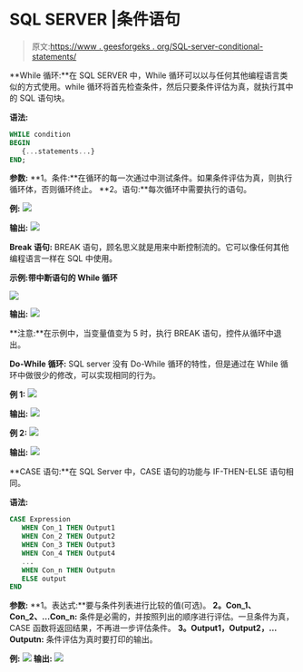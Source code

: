 # SQL SERVER |条件语句

> 原文:[https://www . geesforgeks . org/SQL-server-conditional-statements/](https://www.geeksforgeeks.org/sql-server-conditional-statements/)

**While 循环:**在 SQL SERVER 中，While 循环可以以与任何其他编程语言类似的方式使用。while 循环将首先检查条件，然后只要条件评估为真，就执行其中的 SQL 语句块。

**语法:**

```sql
WHILE condition
BEGIN
   {...statements...}
END;

```

**参数:**
**1。条件:**在循环的每一次通过中测试条件。如果条件评估为真，则执行循环体，否则循环终止。
**2。语句:**每次循环中需要执行的语句。

**例:**
![](img/e00220611627daeced1752d241432aad.png)

**输出:**
![](img/99615b16fb5b9f24a7738ccfd71a8f61.png)

**Break 语句:** BREAK 语句，顾名思义就是用来中断控制流的。它可以像任何其他编程语言一样在 SQL 中使用。

**示例:带中断语句的 While 循环**

![](img/47289465bfb47049c2ba930e7ced6467.png)

**输出:**
![](img/d2a142953d2c18c943a225aea0a0feed.png)

**注意:**在示例中，当变量值变为 5 时，执行 BREAK 语句，控件从循环中退出。

**Do-While 循环:** SQL server 没有 Do-While 循环的特性，但是通过在 While 循环中做很少的修改，可以实现相同的行为。

**例 1:**
![](img/8ca177b2479e7e3ceb84d7a5ccfeedd0.png)

**输出:**
![](img/f2071f8d2af489509275c1a4aa3a71d9.png)

**例 2:**
![](img/d504a7034a189ddf9503db1b34c623ab.png)

**输出:**
![](img/f8b383fc220cca2d6d51dc5b607b24fe.png)

**CASE 语句:**在 SQL Server 中，CASE 语句的功能与 IF-THEN-ELSE 语句相同。

**语法:**

```sql
CASE Expression
   WHEN Con_1 THEN Output1 
   WHEN Con_2 THEN Output2
   WHEN Con_3 THEN Output3
   WHEN Con_4 THEN Output4
   ...
   WHEN Con_n THEN Outputn
   ELSE output
END

```

**参数:**
**1。表达式:**要与条件列表进行比较的值(可选)。
**2。Con_1、Con_2、…Con_n:** 条件是必需的，并按照列出的顺序进行评估。一旦条件为真，CASE 函数将返回结果，不再进一步评估条件。
**3。Output1，Output2，…Outputn:** 条件评估为真时要打印的输出。

**例:**
![](img/e464c982ec5607715e8a9389d1cb9965.png)
**输出:**
![](img/ebd7e08a59b7c528333fadb02082a431.png)